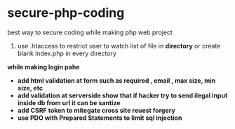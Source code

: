 # secure-php-coding

best way to secure coding while making php web project

1) use .htaccess to restrict user to watch list of file in **directory**  or create blank index.php in every directory <br>
<p><b> while making login pahe</p>
  <ul>
    <li> add html validation at form such as required , email , max size, min size, etc </li>
   <li> add validation at serverside  show that if hacker try to send ilegal input inside db from url it can be santize  </li>
    <li> add <b>CSRF</b> token to mitegate cross site reuest forgery  </li>
    <li> use <b> PDO with Prepared Statements </b> to limit sql injection  </li>
 
